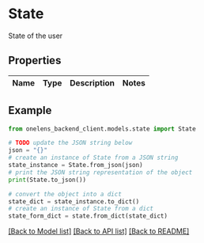 # State

State of the user

## Properties

Name | Type | Description | Notes
------------ | ------------- | ------------- | -------------

## Example

```python
from onelens_backend_client.models.state import State

# TODO update the JSON string below
json = "{}"
# create an instance of State from a JSON string
state_instance = State.from_json(json)
# print the JSON string representation of the object
print(State.to_json())

# convert the object into a dict
state_dict = state_instance.to_dict()
# create an instance of State from a dict
state_form_dict = state.from_dict(state_dict)
```
[[Back to Model list]](../README.md#documentation-for-models) [[Back to API list]](../README.md#documentation-for-api-endpoints) [[Back to README]](../README.md)


